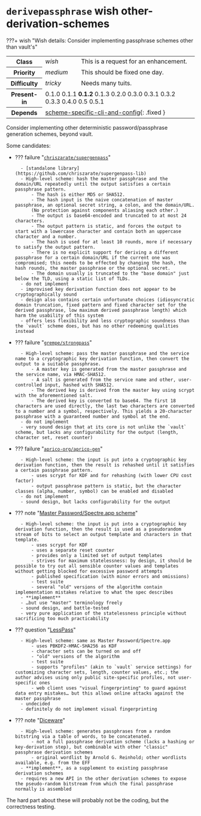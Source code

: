 # `derivepassphrase` wish other-derivation-schemes

???+ wish "Wish details: Consider implementing passphrase schemes other than vault&apos;s"
    <table id="bug-summary" markdown>
        <tr><th scope=col>Class<td><i>wish</i><td>This is a request for an enhancement.
        <tr><th scope=col>Priority<td><i>medium</i><td>This should be fixed one day.
        <tr><th scope=col>Difficulty<td><i>tricky</i><td>Needs many tuits.
        <tr><th scope=col>Present-in<td colspan=2>0.1.0 0.1.1 <b>0.1.2</b> 0.1.3 0.2.0 0.3.0 0.3.1 0.3.2 0.3.3 0.4.0 0.5 0.5.1
        <tr><th scope=col>Depends<td colspan=2>[scheme-specific-cli-and-config](scheme-specific-cli-and-config.md){: .fixed }
    </table>

Consider implementing other deterministic password/passphrase generation schemes, beyond vault.

Some candidates:

- ??? failure "[`chriszarate/supergenpass`](https://github.com/chriszarate/supergenpass)"

        - [standalone library](https://github.com/chriszarate/supergenpass-lib)
        - High-level scheme: hash the master passphrase and the domain/URL repeatedly until the output satisfies a certain passphrase pattern.
            - The hash is either MD5 or SHA512.
            - The hash input is the naive concatenation of master passphrase, an optional secret string, a colon, and the domain/URL.
            (No protection against components aliasing each other.)
            - The output is base64-encoded and truncated to at most 24 characters.
            - The output pattern is static, and forces the output to start with a lowercase character and contain both an uppercase character and a number.
            - The hash is used for at least 10 rounds, more if necessary to satisfy the output pattern.
            - There is no explicit support for deriving a different passphrase for a certain domain/URL if the current one was compromised; this needs to be effected by changing the hash, the hash rounds, the master passphrase or the optional secret.
            - The domain usually is truncated to the "base domain" just below the TLD, using a static list of TLDs.
        - do not implement
        - improvised key derivation function does not appear to be cryptographically sound
        - design also contains certain unfortunate choices (idiosyncratic domain truncation, fixed pattern and fixed character set for the derived passphrase, low maximum derived passphrase length) which harm the usability of this system
        - offers less flexibility and less cryptographic soundness than the `vault` scheme does, but has no other redeeming qualities instead

- ??? failure "[`grempe/strongpass`](https://github.com/grempe/strongpass)"

        - High-level scheme: pass the master passphrase and the service name to a cryptographic key derivation function, then convert the output to a suitable passphrase.
            - A master key is generated from the master passphrase and the service name, via HMAC-SHA512.
            - A salt is generated from the service name and other, user-controlled input, hashed with SHA512.
            - The derived key is derived from the master key using scrypt with the aforementioned salt.
            - The derived key is converted to base64. The first 18 characters are used directly, the last two characters are converted to a number and a symbol, respectively. This yields a 20-character passphrase with a guaranteed number and symbol at the end.
        - do not implement
        - very sound design that at its core is not unlike the `vault` scheme, but lacks any configurability for the output (length, character set, reset counter)

- ??? failure "[`aprico-org/aprico-gen`](https://github.com/aprico-org/aprico-gen)"

        - High-level scheme: the input is put into a cryptographic key derivation function, then the result is rehashed until it satisfies a certain passphrase pattern.
            - uses scrypt for KDF and for rehashing (with lower CPU cost factor)
            - output passphrase pattern is static, but the character classes (alpha, number, symbol) can be enabled and disabled
        - do not implement
        - sound design, but lacks configurability for the output

- ??? note "[Master Password/Spectre.app scheme](https://spectre.app/blog/2018-01-06-algorithm/)"

        - High-level scheme: the input is put into a cryptographic key derivation function, then the result is used as a pseudorandom stream of bits to select an output template and characters in that template.
            - uses scrypt for KDF
            - uses a separate reset counter
            - provides only a limited set of output templates
            - strives for maximum statelessness: by design, it should be possible to try out all sensible counter values and templates without getting blocked for excessive password attempts
            - published specification (with minor errors and omissions)
            - test suite
            - several "old" versions of the algorithm contain implementation mistakes relative to what the spec describes
        - **implement**
        - …but use "master" terminology freely
        - sound design, and battle-tested
        - very pure application of the statelessness principle without sacrificing too much practicability

- ??? question "[LessPass](https://github.com/lesspass/lesspass/)"

        - High-level scheme: same as Master Password/Spectre.app
            - uses PBKDF2-HMAC-SHA256 as KDF
            - character sets can be turned on and off
            - "old" versions of the algorithm
            - test suite
            - supports "profiles" (akin to `vault` service settings) for customizing character sets, length, counter values, etc.; the author advises using only public site-specific profiles, not user-specific ones
            - web client uses "visual fingerprinting" to guard against data entry mistakes… but this allows online attacks against the master passphrase
        - undecided
        - definitely do not implement visual fingerprinting

- ??? note "[Diceware](https://theworld.com/~reinhold/diceware.html)"

        - High-level scheme: generates passphrases from a random bitstring via a table of words, to be concatenated.
            - not a full passphrase derivation scheme (lacks a hashing or key-derivation step), but combinable with other "classic" passphrase derivation schemes
            - original wordlist by Arnold G. Reinhold; other wordlists available, e.g. from the EFF
        - **implement**, as a supplement to existing passphrase derivation schemes
        - requires a new API in the other derivation schemes to expose the pseudo-random bitstream from which the final passphrase normally is assembled

The hard part about these will probably not be the coding, but the correctness testing.
